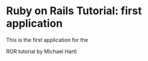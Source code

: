 
# Ruby on Rails Tutorial: first application

This is the first application for the 

ROR tutorial by Michael Hartl
